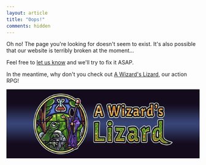 ```yaml
---
layout: article
title: "Oops!"
comments: hidden
---
```

Oh no! The page you're looking for doesn't seem to exist. It's also possible that our website is terribly broken at the moment…

Feel free to [let us know][1] and we'll try to fix it ASAP.

In the meantime, why don't you check out [A Wizard's Lizard][2], our action RPG!

<a href="http://www.wizardslizard.com/">
	<img alt="A Wizard's Lizard" src="/media/images/games/wizardslizard/promo-560x180.png" width="560" height="180">
</a>

[1]: /contact/
[2]: http://www.wizardslizard.com/
